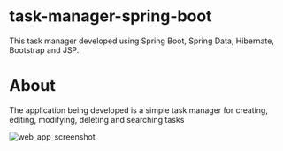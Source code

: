 # task-manager-spring-boot
This task manager developed using Spring Boot, Spring Data, Hibernate, Bootstrap and JSP.

# About

The application being developed is a simple task manager for creating, editing, modifying, deleting and searching tasks

![web_app_screenshot](https://user-images.githubusercontent.com/12431839/45985966-731e4080-c071-11e8-96f6-a4c3a1faf712.png)


